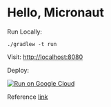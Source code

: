# Hello, Micronaut

Run Locally:
```
./gradlew -t run
```

Visit: [http://localhost:8080](http://localhost:8080)

Deploy:

[![Run on Google Cloud](https://deploy.cloud.run/button.svg)](https://deploy.cloud.run)

Reference [link](https://jamesward.com/2020/05/07/graalvm-native-image-tips-tricks/)